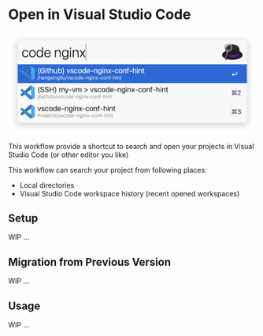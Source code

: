 # Open in Visual Studio Code

![A screenshot of this workflow](./screenshot1.png)

This workflow provide a shortcut to search and open your projects in Visual Studio Code (or other editor you like)

This workflow can search your project from following places:

- Local directories
- Visual Studio Code workspace history (recent opened workspaces)

## Setup

WIP ...

## Migration from Previous Version

WIP ...

## Usage

WIP ...
